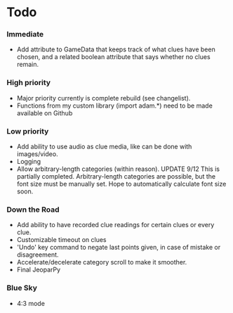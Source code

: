 # Todo #

### Immediate ###
* Add attribute to GameData that keeps track of what clues have 
  been chosen, and a related boolean attribute that says
  whether no clues remain.

### High priority ###
* Major priority currently is complete rebuild (see changelist).
* Functions from my custom library (import adam.*) need to be made available on Github

### Low priority ###
* Add ability to use audio as clue media, like can be done with images/video.
* Logging
* Allow arbitrary-length categories (within reason).
	UPDATE 9/12
	This is partially completed. Arbitrary-length categories are
	possible, but the font size must be manually set. Hope to
	automatically calculate font size soon.

### Down the Road ###
* Add ability to have recorded clue readings for certain clues or every clue.
* Customizable timeout on clues
* 'Undo' key command to negate last points given, in case of mistake or disagreement.
* Accelerate/decelerate category scroll to make it smoother.
* Final JeoparPy

### Blue Sky ###
* 4:3 mode
